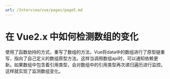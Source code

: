 ```yaml
---
url: /Interview/vue/pages/page5.md
---
```

# 在 Vue2.x 中如何检测数组的变化

使用了函数劫持的方式，重写了数组的方法，Vue将data中的数组进行了原型链重写，指向了自己定义的数组原型方法。这样当调用数组api时，可以通知依赖更新。如果数组中包含着引用类型，会对数组中的引用类型再次递归遍历进行监控。这样就实现了监测数组变化。
